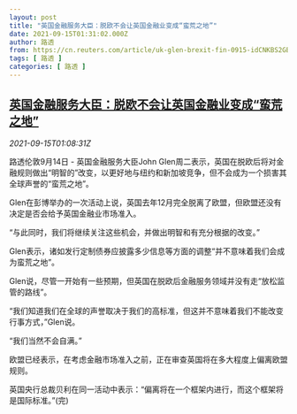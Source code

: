 ```yaml
---
layout: post
title: "英国金融服务大臣：脱欧不会让英国金融业变成“蛮荒之地”"
date: 2021-09-15T01:31:02.000Z
author: 路透
from: https://cn.reuters.com/article/uk-glen-brexit-fin-0915-idCNKBS2GB039
tags: [ 路透 ]
categories: [ 路透 ]
---
```

<!--1631669462000-->
[英国金融服务大臣：脱欧不会让英国金融业变成“蛮荒之地”](https://cn.reuters.com/article/uk-glen-brexit-fin-0915-idCNKBS2GB039)
------

<div>
<div><i>2021-09-15T01:08:31Z</i></div><p>路透伦敦9月14日 - 英国金融服务大臣John Glen周二表示，英国在脱欧后将对金融规则做出“明智的”改变，以更好地与纽约和新加坡竞争，但不会成为一个损害其全球声誉的“蛮荒之地”。</p><p>Glen在彭博举办的一次活动上说，英国去年12月完全脱离了欧盟，但欧盟还没有决定是否会给予英国金融业市场准入。</p><p>“与此同时，我们将继续关注这些机会，并做出明智和有充分根据的改变。”</p><p>Glen表示，诸如发行定制债券应披露多少信息等方面的调整“并不意味着我们会成为蛮荒之地”。</p><p>Glen说，尽管一开始有一些预期，但英国在脱欧后金融服务领域并没有走“放松监管的路线”。</p><p>“我们知道我们在全球的声誉取决于我们的高标准，但这并不意味着我们不能改变行事方式，”Glen说。</p><p>“我们当然不会自满。”</p><p>欧盟已经表示，在考虑金融市场准入之前，正在审查英国将在多大程度上偏离欧盟规则。</p><p>英国央行总裁贝利在同一活动中表示：“偏离将在一个框架内进行，而这个框架将是国际标准。”(完)</p>
</div>
